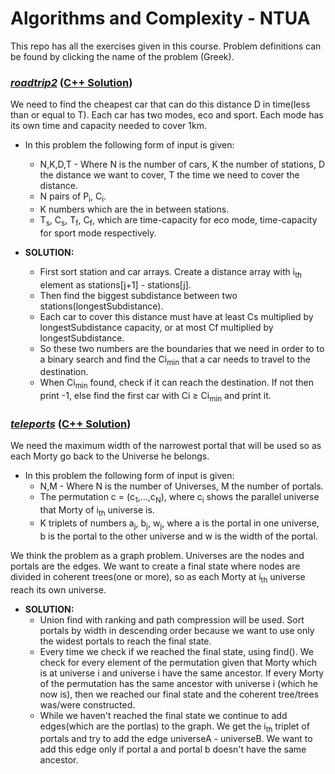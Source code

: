 # Algorithms and Complexity - NTUA

This repo has all the exercises given in this course. Problem definitions can be found by clicking the name of the problem (Greek).

### _[roadtrip2](https://github.com/BeenCoding/Algo-NTUA/blob/main/lab01.pdf)_ ([C++ Solution](https://github.com/BeenCoding/Algo-NTUA/blob/main/roadtrip2/roadtrip2.cpp))
We need to find the cheapest car that can do this distance D in time(less than or equal to T). Each car has two modes, eco and sport. Each mode has its own time and capacity needed to cover 1km.
* In this problem the following form of input is given:
  * N,K,D,T - Where N is the number of cars, K the number of stations, D the distance we want to cover, T the time we need to cover the distance.
  * N pairs of P<sub>i</sub>, C<sub>i</sub>.
  * K numbers which are the in between stations.
  * T<sub>s</sub>, C<sub>s</sub>, T<sub>f</sub>, C<sub>f</sub>, which are time-capacity for eco mode, time-capacity for sport mode respectively.
 
* **SOLUTION:** 
  * First sort station and car arrays. Create a distance array with i<sub>th</sub> element as stations[j+1] - stations[j].
  * Then find the biggest subdistance between two stations(longestSubdistance).
  * Each car to cover this distance must have at least Cs multiplied by longestSubdistance capacity, or at most Cf multiplied by longestSubdistance.
  * So these two numbers are the boundaries that we need in order to to a binary search and find the Ci<sub>min</sub> that a car needs to travel to the destination.
  * When Ci<sub>min</sub> found, check if it can reach the destination. If not then print -1, else find the first car with Ci ≥ Ci<sub>min</sub> and print it.
  
### _[teleports](https://github.com/BeenCoding/Algo-NTUA/blob/main/lab01.pdf)_ ([C++ Solution](https://github.com/BeenCoding/Algo-NTUA/blob/main/roadtrip2/teleports-opt.cpp))
We need the maximum width of the narrowest portal that will be used so as each Morty go back to the Universe he belongs.
* In this problem the following form of input is given:
  * N,M - Where N is the number of Universes, M the number of portals.
  * The permutation c = (c<sub>1</sub>,...,c<sub>N</sub>), where c<sub>i</sub> shows the parallel universe that Morty of i<sub>th</sub> universe is.
  * K triplets of numbers a<sub>j</sub>, b<sub>j</sub>, w<sub>j</sub>, where a is the portal in one universe, b is the portal to the other universe and w is the width of the portal.

We think the problem as a graph problem. Universes are the nodes and portals are the edges. We want to create a final state where nodes are divided in coherent trees(one or more), so as each Morty at i<sub>th</sub> universe reach its own universe.

* **SOLUTION:** 
  * Union find with ranking and path compression will be used. Sort portals by width in descending order because we want to use only the widest portals to reach the final state.
  * Every time we check if we reached the final state, using find(). We check for every element of the permutation given that Morty which is at universe i and universe i have the same ancestor. If every Morty of the permutation has the same ancestor with universe i (which he now is), then we reached our final state and the coherent tree/trees was/were constructed.
  * While we haven't reached the final state we continue to add edges(which are the portlas) to the graph. We get the i<sub>th</sub> triplet of portals and try to add the edge universeA - universeB. We want to add this edge only if portal a and portal b doesn't have the same ancestor.

